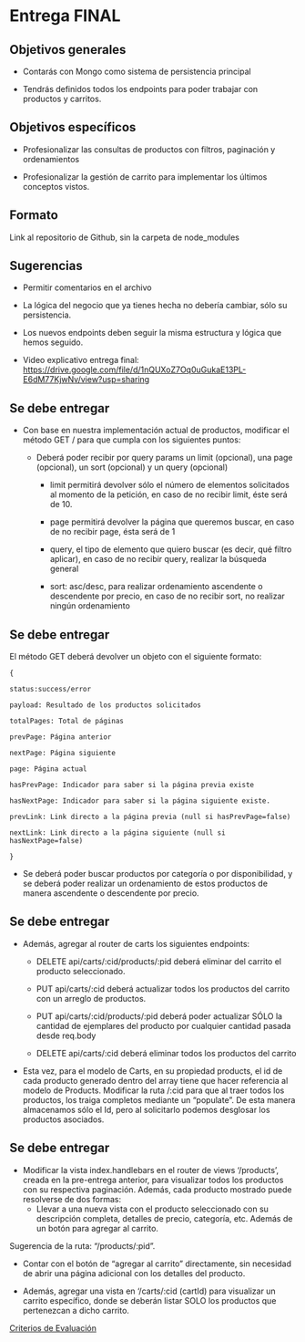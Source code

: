 # Entrega FINAL

## Objetivos generales

- Contarás con Mongo como sistema de persistencia principal

- Tendrás definidos todos los endpoints para poder trabajar con productos y carritos.

## Objetivos específicos

- Profesionalizar las consultas de productos con filtros, paginación y ordenamientos

- Profesionalizar la gestión de carrito para implementar los últimos conceptos vistos.

## Formato

Link al repositorio de Github, sin la carpeta de node_modules

## Sugerencias

- Permitir comentarios en el archivo

- La lógica del negocio que ya tienes hecha no debería cambiar, sólo su persistencia.

- Los nuevos endpoints deben seguir la misma estructura y lógica que hemos seguido.

- Video explicativo entrega final: https://drive.google.com/file/d/1nQUXoZ7Oq0uGukaE13PL-E6dM77KjwNv/view?usp=sharing

## Se debe entregar

- Con base en nuestra implementación actual de productos, modificar el método GET / para que cumpla con los siguientes puntos:

  - Deberá poder recibir por query params un limit (opcional), una page (opcional), un sort (opcional) y un query (opcional)

    - limit permitirá devolver sólo el número de elementos solicitados al momento de la petición, en caso de no recibir limit, éste será de 10.

    - page permitirá devolver la página que queremos buscar, en caso de no recibir page, ésta será de 1

    - query, el tipo de elemento que quiero buscar (es decir, qué filtro aplicar), en caso de no recibir query, realizar la búsqueda general

    - sort: asc/desc, para realizar ordenamiento ascendente o descendente por precio, en caso de no recibir sort, no realizar ningún ordenamiento

## Se debe entregar

El método GET deberá devolver un objeto con el siguiente formato:

```
{

status:success/error

payload: Resultado de los productos solicitados

totalPages: Total de páginas

prevPage: Página anterior

nextPage: Página siguiente

page: Página actual

hasPrevPage: Indicador para saber si la página previa existe

hasNextPage: Indicador para saber si la página siguiente existe.

prevLink: Link directo a la página previa (null si hasPrevPage=false)

nextLink: Link directo a la página siguiente (null si hasNextPage=false)

}
```

- Se deberá poder buscar productos por categoría o por disponibilidad, y se deberá poder realizar un ordenamiento de estos productos de manera ascendente o descendente por precio.

## Se debe entregar

- Además, agregar al router de carts los siguientes endpoints:

  - DELETE api/carts/:cid/products/:pid deberá eliminar del carrito el producto seleccionado.

  - PUT api/carts/:cid deberá actualizar todos los productos del carrito con un arreglo de productos.

  - PUT api/carts/:cid/products/:pid deberá poder actualizar SÓLO la cantidad de ejemplares del producto por cualquier cantidad pasada desde req.body

  - DELETE api/carts/:cid deberá eliminar todos los productos del carrito

- Esta vez, para el modelo de Carts, en su propiedad products, el id de cada producto generado dentro del array tiene que hacer referencia al modelo de Products. Modificar la ruta /:cid para que al traer todos los productos, los traiga completos mediante un “populate”. De esta manera almacenamos sólo el Id, pero al solicitarlo podemos desglosar los productos asociados.

## Se debe entregar

- Modificar la vista index.handlebars en el router de views ‘/products’, creada en la pre-entrega anterior, para visualizar todos los productos con su respectiva paginación. Además, cada producto mostrado puede resolverse de dos formas:
  - Llevar a una nueva vista con el producto seleccionado con su descripción completa, detalles de precio, categoría, etc. Además de un botón para agregar al carrito.

Sugerencia de la ruta: “/products/:pid”.

- Contar con el botón de “agregar al carrito” directamente, sin necesidad de abrir una página adicional con los detalles del producto.

- Además, agregar una vista en ‘/carts/:cid (cartId) para visualizar un carrito específico, donde se deberán listar SOLO los productos que pertenezcan a dicho carrito.

[Criterios de Evaluación](https://drive.google.com/file/d/1eUCxiLqQY4mVp7cxZ2khAs3ZY2ii--MW/view?usp=drive_link)
